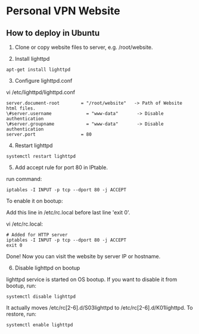 # Personal VPN Website

## How to deploy in Ubuntu
1. Clone or copy website files to server, e.g. /root/website.

2. Install lighttpd

`apt-get install lighttpd`

3. Configure lighttpd.conf

vi /etc/lighttpd/lighttpd.conf
```
server.document-root        = "/root/website"   -> Path of Website html files.
\#server.username             = "www-data"       -> Disable authentication
\#server.groupname            = "www-data"       -> Disable authentication
server.port                 = 80
```
4. Restart lighttpd

`systemctl restart lighttpd`

5. Add accept rule for port 80 in IPtable.

run command:

`iptables -I INPUT -p tcp --dport 80 -j ACCEPT`

To enable it on bootup:

Add this line in /etc/rc.local before last line 'exit 0'.

vi /etc/rc.local:
```
# Added for HTTP server
iptables -I INPUT -p tcp --dport 80 -j ACCEPT
exit 0
```

Done! Now you can visit the website by server IP or hostname.

6. Disable lighttpd on bootup

lighttpd service is started on OS bootup. If you want to disable it from bootup, run:

`systemctl disable lighttpd`

It actually moves /etc/rc[2-6].d/S03lighttpd to /etc/rc[2-6].d/K01lighttpd. To restore, run:

`systemctl enable lighttpd`
